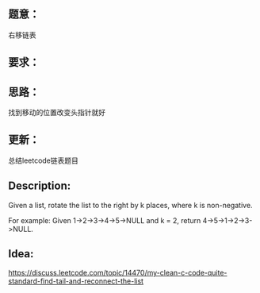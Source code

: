 ## 题意：
右移链表

## 要求：


## 思路：
找到移动的位置改变头指针就好

## 更新：
总结leetcode链表题目

## Description:
Given a list, rotate the list to the right by k places, where k is non-negative.

For example:
Given 1->2->3->4->5->NULL and k = 2,
return 4->5->1->2->3->NULL.

## Idea:
https://discuss.leetcode.com/topic/14470/my-clean-c-code-quite-standard-find-tail-and-reconnect-the-list

